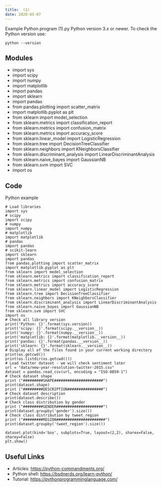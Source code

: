 ```yaml
---
title:  (1)
date: 2020-05-07
---
```

Example Python program  (1).py
Python version 3.x or newer.
To check the Python version use:

    python --version

## Modules

* import sys
* import scipy
* import numpy
* import matplotlib
* import pandas
* import sklearn
* import pandas
* from pandas.plotting import scatter_matrix
* import matplotlib.pyplot as plt
* from sklearn import model_selection
* from sklearn.metrics import classification_report
* from sklearn.metrics import confusion_matrix
* from sklearn.metrics import accuracy_score
* from sklearn.linear_model import LogisticRegression
* from sklearn.tree import DecisionTreeClassifier
* from sklearn.neighbors import KNeighborsClassifier
* from sklearn.discriminant_analysis import LinearDiscriminantAnalysis
* from sklearn.naive_bayes import GaussianNB
* from sklearn.svm import SVC
* import os

## Code

Python example

    # Load libraries
    import sys
    # scipy
    import scipy
    # numpy
    import numpy
    # matplotlib
    import matplotlib
    # pandas
    import pandas
    # scikit-learn
    import sklearn
    import pandas
    from pandas.plotting import scatter_matrix
    import matplotlib.pyplot as plt
    from sklearn import model_selection
    from sklearn.metrics import classification_report
    from sklearn.metrics import confusion_matrix
    from sklearn.metrics import accuracy_score
    from sklearn.linear_model import LogisticRegression
    from sklearn.tree import DecisionTreeClassifier
    from sklearn.neighbors import KNeighborsClassifier
    from sklearn.discriminant_analysis import LinearDiscriminantAnalysis
    from sklearn.naive_bayes import GaussianNB
    from sklearn.svm import SVC
    import os
    # Check all library version
    print('Python: {}'.format(sys.version))
    print('scipy: {}'.format(scipy.__version__))
    print('numpy: {}'.format(numpy.__version__))
    print('matplotlib: {}'.format(matplotlib.__version__))
    print('pandas: {}'.format(pandas.__version__))
    print('sklearn: {}'.format(sklearn.__version__))
    # Display all of the files found in your current working directory
    print(os.getcwd())
    print(os.listdir(os.getcwd()))
    # Load twitter dataset - we will check sentiment later 
    url = "data/new-year-resolution-twitter-2015.csv"
    dataset = pandas.read_csv(url, encoding = "ISO-8859-1")
    # Check dataset shape
    print ("#########SHAPE######################")
    print(dataset.shape)
    print ("#########DESCRIPTION################")
    # Check dataset description
    print(dataset.describe())
    # Check class distribution by gender
    print ("#########GENDER#####################")
    print(dataset.groupby('gender').size())
    # Check class distribution by tweet_region
    print ("#########REGION######################")
    print(dataset.groupby('tweet_region').size())
    
    dataset.plot(kind='box', subplots=True, layout=(2,2), sharex=False, sharey=False)
    plt.show()

## Useful Links

- Articles: https://python-commandments.org/
- Python shell: https://bsdnerds.org/learn-python/
- Tutorial: https://pythonprogramminglanguage.com/
